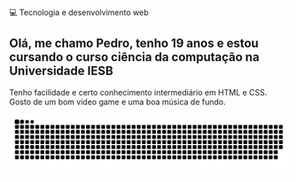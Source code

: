 💻 Tecnologia e desenvolvimento web

## Olá, me chamo Pedro, tenho 19 anos e estou cursando o curso ciência da computação na Universidade IESB
Tenho facilidade e certo conhecimento intermediário em HTML e CSS.
Gosto de um bom video game e uma boa música de fundo.


<picture align="center">
  <source media="(prefers-color-scheme: dark)" srcset="https://raw.githubusercontent.com/mari4souza/mari4souza/output/github-contribution-grid-snake-dark.svg">
  <source media="(prefers-color-scheme: light)" srcset="https://raw.githubusercontent.com/mari4souza/mari4souza/output/github-contribution-grid-snake-dark.svg">
  <img align="center" alt="github contribution grid snake animation" src="https://raw.githubusercontent.com/mari4souza/mari4souza/output/github-contribution-grid-snake.svg">
</picture>
